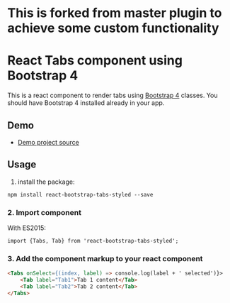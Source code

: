 # This is forked from master plugin to achieve some custom functionality

# React Tabs component using Bootstrap 4

This is a react component to render tabs using <a href="http://v4-alpha.getbootstrap.com/">Bootstrap 4</a> classes.
You should have Bootstrap 4 installed already in your app.

## Demo

- [Demo project source](https://github.com/pathfinder5196/react-bootstrap-tabs-styled-demo)


## Usage

1. install the package:
```
npm install react-bootstrap-tabs-styled --save
```

### 2. Import component

With ES2015:
```
import {Tabs, Tab} from 'react-bootstrap-tabs-styled';
```

### 3. Add the component markup to your react component

```html
<Tabs onSelect={(index, label) => console.log(label + ' selected')}>
    <Tab label="Tab1">Tab 1 content</Tab>
    <Tab label="Tab2">Tab 2 content</Tab>
</Tabs>
```
